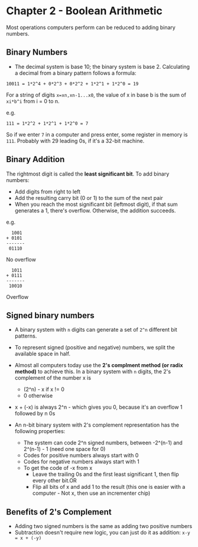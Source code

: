 # Chapter 2 - Boolean Arithmetic

Most operations computers perform can be reduced to adding binary numbers.

## Binary Numbers

- The decimal system is base 10; the binary system is base 2. Calculating a decimal from a binary pattern follows a formula:

```
10011 = 1*2^4 + 0*2^3 + 0*2^2 + 1*2^1 + 1*2^0 = 19
```

For a string of digits `x=xn,xn-1...x0`, the value of x in base b is the sum of `xi*b^i` from i = 0 to n.

e.g.

```
111 = 1*2^2 + 1*2^1 + 1*2^0 = 7
```

So if we enter `7` in a computer and press enter, some register in memory is `111`. Probably with 29 leading 0s, if it's a 32-bit machine.

## Binary Addition

The rightmost digit is called the **least significant bit**. To add binary numbers:

- Add digits from right to left
- Add the resulting carry bit (0 or 1) to the sum of the next pair
- When you reach the most significant bit (leftmost digit), if that sum generates a 1, there's overflow. Otherwise, the addition succeeds.

e.g.

```
  1001
+ 0101
-------
 01110
```

No overflow

```
  1011
+ 0111
-------
 10010
```

Overflow

## Signed binary numbers

- A binary system with `n` digits can generate a set of `2^n` different bit patterns.
- To represent signed (positive and negative) numbers, we split the available space in half.
- Almost all computers today use the **2's complment method (or radix method)** to achieve this. In a binary system with `n` digits, the 2's complement of the number x is
    - (2^n) - x if x != 0
    - 0 otherwise
- x + (-x) is always 2^n - which gives you 0, because it's an overflow 1 followed by n 0s

- An n-bit binary system with 2's complement representation has the following properties:
    - The system can code 2^n signed numbers, between -2^(n-1) and 2^(n-1) - 1 (need one space for 0)
    - Codes for positive numbers always start with 0
    - Codes for negative numbers always start with 1
    - To get the code of -x from x
        - Leave the trailing 0s and the first least significant 1, then flip every other bit.OR
        - Flip all bits of x and add 1 to the result (this one is easier with a computer - Not x, then use an incrementer chip)

## Benefits of 2's Complement

- Adding two signed numbers is the same as adding two positive numbers
- Subtraction doesn't require new logic, you can just do it as addition: `x-y = x + (-y)`